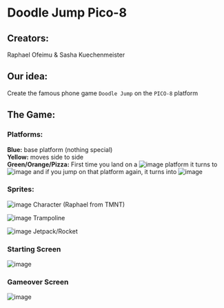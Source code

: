 # Doodle Jump Pico-8

## Creators: 
Raphael Ofeimu & Sasha Kuechenmeister


## Our idea:
Create the famous phone game `Doodle Jump` on the `PICO-8` platform

## The Game:

### Platforms:
**Blue:** base platform (nothing special) \
**Yellow:** moves side to side \
**Green/Orange/Pizza:** First time you land on a ![image](https://user-images.githubusercontent.com/55543651/118682942-347cbc00-b801-11eb-9165-7293b9bb995a.png) platform it turns to ![image](https://user-images.githubusercontent.com/55543651/118682898-26c73680-b801-11eb-9e0d-a42dd5d91fec.png)
 and if you jump on that platform again, it turns into 
![image](https://user-images.githubusercontent.com/55543651/118682635-ebc50300-b800-11eb-899b-f00c177a594f.png)  


### Sprites:
![image](https://user-images.githubusercontent.com/55543651/118681700-14003200-b800-11eb-9696-d2966b50b39d.png)     Character (Raphael from TMNT)


![image](https://user-images.githubusercontent.com/55543651/118681661-09de3380-b800-11eb-93b7-d1fdc546c8c0.png)     Trampoline


![image](https://user-images.githubusercontent.com/55543651/118681816-2bd7b600-b800-11eb-9b71-7d04debd976e.png)     Jetpack/Rocket


### Starting Screen
![image](https://user-images.githubusercontent.com/55543651/118681049-8de3eb80-b7ff-11eb-8463-b55e10916e77.png)

### Gameover Screen
![image](https://user-images.githubusercontent.com/55543651/118681101-9b997100-b7ff-11eb-89c3-e0217a45ceb4.png)

